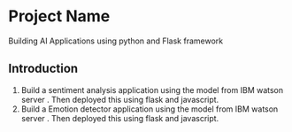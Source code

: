 # Project Name

Building AI Applications using python and Flask framework


## Introduction

1. Build a sentiment analysis application using the model from IBM watson server . Then deployed this using  flask and javascript.
2. Build a Emotion detector application using the model from IBM watson server . Then deployed this using  flask and javascript. 


